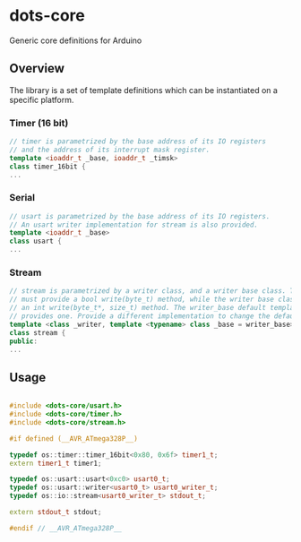 # dots-core
Generic core definitions for Arduino

## Overview
The library is a set of template definitions which can be instantiated on a specific platform.

### Timer (16 bit)
```cpp
// timer is parametrized by the base address of its IO registers
// and the address of its interrupt mask register.
template <ioaddr_t _base, ioaddr_t _timsk>
class timer_16bit {
...
```
### Serial
```cpp
// usart is parametrized by the base address of its IO registers.
// An usart writer implementation for stream is also provided.
template <ioaddr_t _base>
class usart {
...
```
### Stream
```cpp
// stream is parametrized by a writer class, and a writer base class. The writer
// must provide a bool write(byte_t) method, while the writer base class provides
// an int write(byte_t*, size_t) method. The writer_base default template argument
// provides one. Provide a different implementation to change the default behaviour.
template <class _writer, template <typename> class _base = writer_base>
class stream {
public:
...
```

## Usage
```cpp

#include <dots-core/usart.h>
#include <dots-core/timer.h>
#include <dots-core/stream.h>

#if defined (__AVR_ATmega328P__)

typedef os::timer::timer_16bit<0x80, 0x6f> timer1_t;
extern timer1_t timer1;

typedef os::usart::usart<0xc0> usart0_t;
typedef os::usart::writer<usart0_t> usart0_writer_t;
typedef os::io::stream<usart0_writer_t> stdout_t;

extern stdout_t stdout;

#endif // __AVR_ATmega328P__
```
